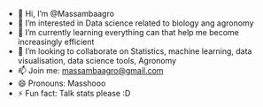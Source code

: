 - 👋 Hi, I’m @Massambaagro
- 👀 I’m interested in Data science related to biology ang agronomy
- 🌱 I’m currently learning everything can that help me become increasingly efficient
- 💞️ I’m looking to collaborate on Statistics, machine learning, data visualisation, data science tools, Agronomy
- 📫 Join me: massambaagro@gmail.com
- 😄 Pronouns: Masshooo
- ⚡ Fun fact: Talk stats please :D 

<!---
Massambaagro/Massambaagro is a ✨ special ✨ repository because its `README.md` (this file) appears on your GitHub profile.
You can click the Preview link to take a look at your changes.
--->
